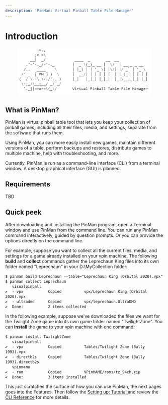 ```yaml
---
description: 'PinMan: Virtual Pinball Table File Manager'
---
```


# Introduction

<figure><img src=".gitbook/assets/asciiart-white (1).png" alt=""><figcaption></figcaption></figure>

## What is PinMan?

PinMan is virtual pinball table tool that lets you keep your collection of pinball games, including all their files, media, and settings, separate from the software that runs them.

Using PinMan, you can more easily install new games, maintain different versions of a table, perform backups and restores, distribute games to multiple machine, help with troubleshooting, and more.

Currently, PinMan is run as a command-line interface (CLI) from a terminal window. A desktop graphical interface (GUI) is planned.

## Requirements

TBD

## Quick peek

After downloading and installing the PinMan program, open a Terminal window and use PinMan from the command line. You can run any PinMan command interactively, guided by question prompts. Or you can provide the options directly on the command line.&#x20;

For example, suppose you want to collect all the current files, media, and settings for a game already installed on your vpin machine. The following **build** and **collect** commands gather the Leprechaun King files into its own folder named "Leprechaun" in your D:\MyCollection folder:

```
$ pinman build Leprechaun --table="Leprechaun King (Orbital 2020).vpx"
$ pinman collect Leprechaun
   visualpinball
✔  - vpx           Copied          vpx/Leprechaun King (Orbital 2020).vpx 
✔  - ultradmd      Copied          vpx/leprechaun.UltraDMD 
✔  Done:           2 items collected
```

In the following example, suppose we've downloaded the files we want for the Twilight Zone game into its own game folder named "TwilightZone". You can **install** the game to your vpin machine with one command:&#x20;

```
$ pinman install TwilightZone
   visualpinball
✔  - vpx           Copied          Tables/Twilight Zone (Bally 1993).vpx 
✔  - directb2s     Copied          Tables/Twilight Zone (Bally 1993).directb2s 
   vpinmame
✔  - rom           Copied          VPinMAME/roms/tz_94ch.zip 
✔  Done:           3 items installed 
```

This just scratches the surface of how you can use PinMan, the next pages goes into the Features. Then follow the [Setting up: Tutorial ](getting-started/setting-up-tutorial.md)and review the [CLI Reference](reference/cli-reference/) for more details.
